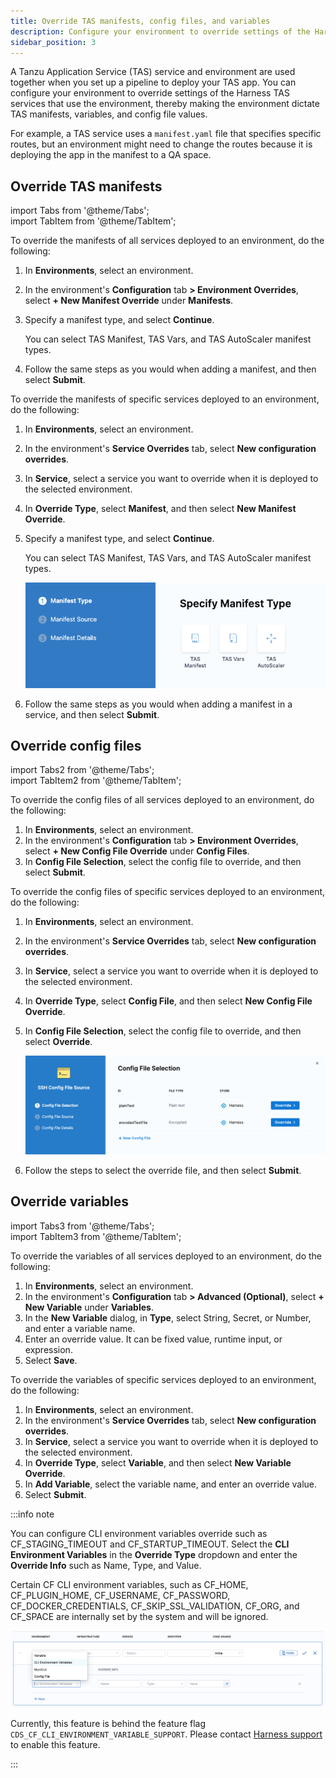 ```yaml
---
title: Override TAS manifests, config files, and variables
description: Configure your environment to override settings of the Harness TAS services that use the environment, thereby making the environment dictate TAS manifests, variables, and config file values.
sidebar_position: 3
---
```


A Tanzu Application Service (TAS) service and environment are used together when you set up a pipeline to deploy your TAS app. You can configure your environment to override settings of the Harness TAS services that use the environment, thereby making the environment dictate TAS manifests, variables, and config file values.

For example, a TAS service uses a `manifest.yaml` file that specifies specific routes, but an environment might need to change the routes because it is deploying the app in the manifest to a QA space.

## Override TAS manifests


import Tabs from '@theme/Tabs';   
import TabItem from '@theme/TabItem';


<Tabs>
<TabItem value="Environment overrides" label="Environment overrides" default>


To override the manifests of all services deployed to an environment, do the following: 

1. In **Environments**, select an environment.
2. In the environment's **Configuration** tab **> Environment Overrides**, select **+ New Manifest Override** under **Manifests**.
3. Specify a manifest type, and select **Continue**. 
   
   You can select TAS Manifest, TAS Vars, and TAS AutoScaler manifest types.

4. Follow the same steps as you would when adding a manifest, and then select **Submit**.


</TabItem>
<TabItem value="Service overrides" label="Service overrides">


To override the manifests of specific services deployed to an environment, do the following:

1. In **Environments**, select an environment.
2. In the environment's **Service Overrides** tab, select **New configuration overrides**.
3. In **Service**, select a service you want to override when it is deployed to the selected environment.
4. In **Override Type**, select **Manifest**, and then select **New Manifest Override**.
5. Specify a manifest type, and select **Continue**. 
   
   You can select TAS Manifest, TAS Vars, and TAS AutoScaler manifest types.

   ![manifest override](./static/manifest-override.png)

6. Follow the same steps as you would when adding a manifest in a service, and then select **Submit**.


</TabItem>    
</Tabs>


## Override config files


import Tabs2 from '@theme/Tabs';   
import TabItem2 from '@theme/TabItem';


<Tabs2>
<TabItem2 value="Environment overrides" label="Environment overrides" default>


To override the config files of all services deployed to an environment, do the following: 

1. In **Environments**, select an environment.
2. In the environment's **Configuration** tab **> Environment Overrides**, select **+ New Config File Override** under **Config Files**.
3. In **Config File Selection**, select the config file to override, and then select **Submit**.


</TabItem2>
<TabItem2 value="Service overrides" label="Service overrides">


To override the config files of specific services deployed to an environment, do the following:

1. In **Environments**, select an environment.
2. In the environment's **Service Overrides** tab, select **New configuration overrides**.
3. In **Service**, select a service you want to override when it is deployed to the selected environment.
4. In **Override Type**, select **Config File**, and then select **New Config File Override**.
5. In **Config File Selection**, select the config file to override, and then select **Override**.
   
   ![](./static/config-file-override.png)

6. Follow the steps to select the override file, and then select **Submit**.


</TabItem2>    
</Tabs2>

## Override variables 


import Tabs3 from '@theme/Tabs';   
import TabItem3 from '@theme/TabItem';


<Tabs3>
<TabItem3 value="Environment overrides" label="Environment overrides" default>

To override the variables of all services deployed to an environment, do the following:

1. In **Environments**, select an environment.
2. In the environment's **Configuration** tab **> Advanced (Optional)**, select **+ New Variable** under **Variables**.
3. In the **New Variable** dialog, in **Type**, select String, Secret, or Number, and enter a variable name.
4. Enter an override value. It can be fixed value, runtime input, or expression.
5. Select **Save**.


</TabItem3>
<TabItem3 value="Service overrides" label="Service overrides">


To override the variables of specific services deployed to an environment, do the following:

1. In **Environments**, select an environment.
2. In the environment's **Service Overrides** tab, select **New configuration overrides**.
3. In **Service**, select a service you want to override when it is deployed to the selected environment.
4. In **Override Type**, select **Variable**, and then select **New Variable Override**.
5. In **Add Variable**, select the variable name, and enter an override value. 
6. Select **Submit**.


</TabItem3>    
</Tabs3>

:::info note

You can configure CLI environment variables override such as CF_STAGING_TIMEOUT and CF_STARTUP_TIMEOUT. Select the **CLI Environment Variables** in the **Override Type** dropdown and enter the **Override Info** such as Name, Type, and Value.

Certain CF CLI environment variables, such as CF_HOME, CF_PLUGIN_HOME, CF_USERNAME, CF_PASSWORD, CF_DOCKER_CREDENTIALS, CF_SKIP_SSL_VALIDATION, CF_ORG, and CF_SPACE are internally set by the system and will be ignored.

   ![](static/overrides_cli_environment_variables.png)

Currently, this feature is behind the feature flag `CDS_CF_CLI_ENVIRONMENT_VARIABLE_SUPPORT`. Please contact [Harness support](mailto:support@harness.io) to enable this feature.

:::